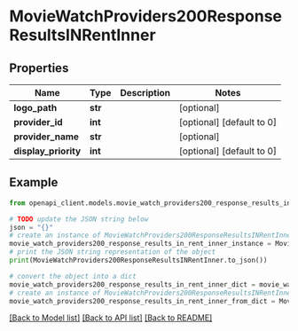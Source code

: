 # MovieWatchProviders200ResponseResultsINRentInner


## Properties

Name | Type | Description | Notes
------------ | ------------- | ------------- | -------------
**logo_path** | **str** |  | [optional] 
**provider_id** | **int** |  | [optional] [default to 0]
**provider_name** | **str** |  | [optional] 
**display_priority** | **int** |  | [optional] [default to 0]

## Example

```python
from openapi_client.models.movie_watch_providers200_response_results_in_rent_inner import MovieWatchProviders200ResponseResultsINRentInner

# TODO update the JSON string below
json = "{}"
# create an instance of MovieWatchProviders200ResponseResultsINRentInner from a JSON string
movie_watch_providers200_response_results_in_rent_inner_instance = MovieWatchProviders200ResponseResultsINRentInner.from_json(json)
# print the JSON string representation of the object
print(MovieWatchProviders200ResponseResultsINRentInner.to_json())

# convert the object into a dict
movie_watch_providers200_response_results_in_rent_inner_dict = movie_watch_providers200_response_results_in_rent_inner_instance.to_dict()
# create an instance of MovieWatchProviders200ResponseResultsINRentInner from a dict
movie_watch_providers200_response_results_in_rent_inner_from_dict = MovieWatchProviders200ResponseResultsINRentInner.from_dict(movie_watch_providers200_response_results_in_rent_inner_dict)
```
[[Back to Model list]](../README.md#documentation-for-models) [[Back to API list]](../README.md#documentation-for-api-endpoints) [[Back to README]](../README.md)


